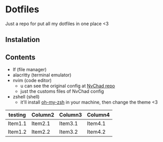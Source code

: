 # Dotfiles

Just a repo for put all my dotfiles in one place <3

## Instalation 

<!--for instaling that on your ambient u' can use the command:

```sh
bash instalation_script.sh
```-->

## Contents

* lf (file manager)
* alacritty (terminal emulator)
* nvim (code editor)
    * u can see the original config at [NvChad repo](https://nvchad.com/)
    * just the customs files of NvChad config
* zshell (shell)
    * it'll install [oh-my-zsh](https://ohmyz.sh/) in your machine, then change the theme <3

| testing    | Column2    | Column3    | Column4    |
|---------------- | --------------- | --------------- | --------------- |
| Item1.1    | Item2.1    | Item3.1    | Item4.1    |
| Item1.2    | Item2.2   | Item3.2   | Item4.2   |


